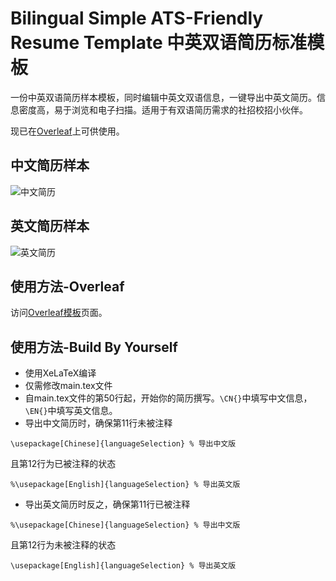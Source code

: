 # Bilingual Simple ATS-Friendly Resume Template 中英双语简历标准模板
一份中英双语简历样本模板，同时编辑中英文双语信息，一键导出中英文简历。信息密度高，易于浏览和电子扫描。适用于有双语简历需求的社招校招小伙伴。

现已在[Overleaf](https://www.overleaf.com/latex/templates/bilingual-resume-template-zhong-ying-shuang-yu-jian-li-biao-zhun-mo-ban/spdcptnmcdwq)上可供使用。
## 中文简历样本
![中文简历](https://github.com/mimicji/Bilingual-Resume-Template/releases/download/1.0/Resume_Template_CN.jpg)

## 英文简历样本
![英文简历](https://github.com/mimicji/Bilingual-Resume-Template/releases/download/1.0/Resume_Template_EN.jpg)

## 使用方法-Overleaf
访问[Overleaf模板](https://www.overleaf.com/latex/templates/bilingual-resume-template-zhong-ying-shuang-yu-jian-li-biao-zhun-mo-ban/spdcptnmcdwq)页面。

## 使用方法-Build By Yourself
- 使用XeLaTeX编译
- 仅需修改main.tex文件
- 自main.tex文件的第50行起，开始你的简历撰写。`\CN{}`中填写中文信息，`\EN{}`中填写英文信息。
- 导出中文简历时，确保第11行未被注释
```
\usepackage[Chinese]{languageSelection} % 导出中文版
```
且第12行为已被注释的状态
```
%\usepackage[English]{languageSelection} % 导出英文版
```
- 导出英文简历时反之，确保第11行已被注释
```
%\usepackage[Chinese]{languageSelection} % 导出中文版
```
且第12行为未被注释的状态
```
\usepackage[English]{languageSelection} % 导出英文版
```

